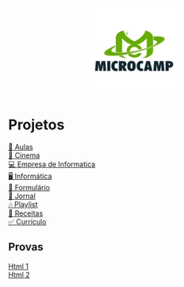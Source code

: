 <p align="center">
  <img src="./mc.png">
</p>

<h1>Projetos</h1>

[📓 Aulas](https://github.com/Ellen172/MC-Aulas) <br/>
[🍿 Cinema](https://github.com/Ellen172/Cinema) <br/>
[💻 Empresa de Informatica](https://github.com/Ellen172/MC-Empresa-Informatica) <br/>
[🖥️ Informática](https://github.com/Ellen172/MC-Informatica) <br/>
[📄 Formulário](https://github.com/Ellen172/MC-Formulario) <br/>
[📰 Jornal](https://github.com/Ellen172/MC-Jornal) <br/>
[🎶 Playlist](https://github.com/Ellen172/MC-Playlist) <br/>
[🥣 Receitas](https://github.com/Ellen172/MC-Receitas) <br/>
[✅ Currículo](https://github.com/Ellen172/MC-Curriculo)

## Provas
[Html 1](https://github.com/Ellen172/MC-Html-Prova1) <br/>
[Html 2](https://github.com/Ellen172/MC-Html-Prova2) 


